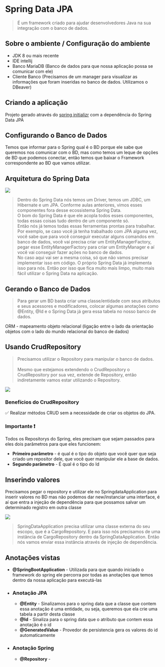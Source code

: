 # Spring Data JPA

> É um framework criado para ajudar desenvolvedores Java na sua integração com o banco de dados.

## Sobre o ambiente / Configuração do ambiente

- JDK 8 ou mais recente
- IDE intellij
- Banco MariaDB (Banco de dados para que nossa aplicação possa se comunicar com ele)
- Cliente Banco (Precisamos de um manager para visualizar as informações que foram inseridas no banco de dados.
  Utilizamos o DBeaver)

## Criando a aplicação

Projeto gerado através do <a href="https://start.spring.io/">spring initializr</a> com a dependência do Spring Data JPA

## Configurando o Banco de Dados

Temos que informar para o Spring qual é o BD porque ele sabe que queremos nos comunicar com o BD,
mas como temos um leque de opções de BD que podemos conectar, então temos que baixar o Framework
correspondente ao BD que vamos utilizar.


## Arquitetura do Spring Data 

<image src="./spring-data/spring-data.png">

> Dentro do Spring Data nós temos um Driver, temos um JDBC, um Hibernate e um JPA. Conforme aulas anteriores, vimos esses componentes fora desse ecossistema Spring Data.<br>
O bom do Spring Data é que ele acopla todos esses componentes, todas essas coisas tudo dentro de um componente só.<br>
Então nós já temos todas essas ferramentas prontas para trabalhar. Por exemplo, se caso você já tenha trabalhado com JPA alguma vez, você sabe que para você conseguir executar alguns comandos em banco de dados, você vai precisa criar um EntityManagerFactory, pegar esse EntityManagerFactory para criar um EntityManager e aí você vai conseguir fazer ações no banco de dados.<br>
No caso aqui vai ser a mesma coisa, só que não vamos precisar implementar isso em código. O próprio Spring Data já implementa isso para nós. Então por isso que fica muito mais limpo, muito mais fácil utilizar o Spring Data na aplicação.

## Gerando o Banco de Dados

> Para gerar um BD basta criar uma classe/entidade com seus atributos e seus acessores e modificadores, colocar algumas anotações como @Entity, @Id e o Spring Data já gera essa tabela no nosso banco de dados.

ORM - mapeamento objeto relacional (ligação entre o lado da orientação objetos com o lado do mundo relacional do banco de dados)

## Usando CrudRepository
> Precisamos utilizar o Repository para manipular o banco de dados.<br><br>
> Mesmo que estejamos extendendo o CrudRepository o CrudRepository por sua vez, extende de Repository, então indiretamente vamos estar utilizando o Repository.

<image src="./spring-data/tipos-de-repositorios.png">

### Benefícios do CrudRepository
✅ Realizar métodos CRUD sem a necessidade de criar os objetos do JPA.

### Importante ❗
Todos os Repositorys do Spring, eles precisam que sejam passados para eles dois parâmetros para que eles funcionem:
  * **Primeiro parâmetro** - é qual é o tipo do objeto que você quer que seja criado um repositor dele, que você quer manipular ele a base de dados.
  * **Segundo parâmetro** - É qual é o tipo do Id


## Inserindo valores
Precisamos pegar o repository e utilizar ele no SpringdataApplication para inserir valores no BD mas
não podemos dar new/instanciar uma interface, é aí que entra a injeção de dependência para que possamos salvar um determinado registro em outra classe

<image src="./spring-data/injecao-de-dependencia.png">

> SpringDataApplication precisa utilizar uma classe externa do seu escopo, que é a CargoRepository.
> E para isso nós precisamos de uma instância de CargoRepository dentro da SpringDataApplication. Então nós vamos enviar essa instância através de injeção de dependência.

## Anotações vistas

- **@SpringBootApplication** - Utilizada para que quando iniciado o framework do spring ele percorra por todas as
  anotações que
  temos dentro da nossa aplicação para executá-las

* ### Anotação JPA
  - **@Entity** - Sinalizamos para o spring data que a classe que contem essa anotação é uma entidade, ou seja, queremos que ela crie uma tabela a partir desta classe 
  - **@Id** - Sinaliza para o spring data que o atributo que contem essa anotação é o id
  - **@GeneratedValue** - Provedor de persistencia gera os valores do id automaticamente

* ### Anotação Spring
  - **@Repository** -